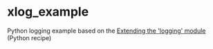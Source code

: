 # xlog_example
Python logging example based on the [Extending the 'logging' module](http://code.activestate.com/recipes/474089-extending-the-logging-module/ "Python recipe") (Python recipe)

